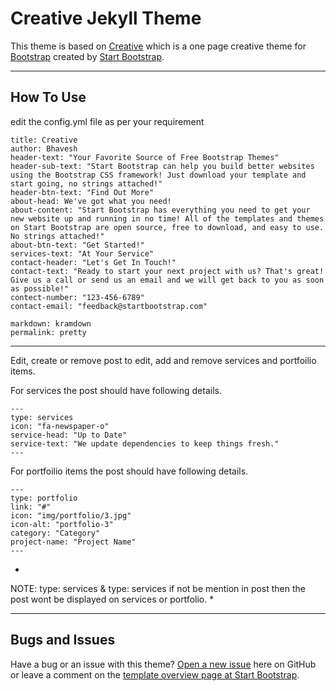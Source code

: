 # Creative Jekyll Theme

This theme is based on
[Creative](http://startbootstrap.com/template-overviews/creative/) which is a one page creative theme for [Bootstrap](http://getbootstrap.com/) created by [Start Bootstrap](http://startbootstrap.com/).

---

## How To Use
edit the config.yml file as per your requirement
```
title: Creative
author: Bhavesh
header-text: "Your Favorite Source of Free Bootstrap Themes"
header-sub-text: "Start Bootstrap can help you build better websites using the Bootstrap CSS framework! Just download your template and start going, no strings attached!"
header-btn-text: "Find Out More"
about-head: We've got what you need!
about-content: "Start Bootstrap has everything you need to get your new website up and running in no time! All of the templates and themes on Start Bootstrap are open source, free to download, and easy to use. No strings attached!"
about-btn-text: "Get Started!"
services-text: "At Your Service"
contact-header: "Let's Get In Touch!"
contact-text: "Ready to start your next project with us? That's great! Give us a call or send us an email and we will get back to you as soon as possible!"
contect-number: "123-456-6789"
contact-email: "feedback@startbootstrap.com"

markdown: kramdown
permalink: pretty

```
---
Edit, create or remove post to edit, add and remove services and portfoilio items.

For services the post should have following details.
```
---
type: services
icon: "fa-newspaper-o"
service-head: "Up to Date"
service-text: "We update dependencies to keep things fresh."
---
```

For portfoilio items the post should have following details.
```
---
type: portfolio
link: "#"
icon: "img/portfolio/3.jpg"
icon-alt: "portfolio-3"
category: "Category"
project-name: "Project Name"
---
```

*
NOTE:
type: services & type: services if not be mention in post then the post wont be displayed on services or portfolio.
*

---

## Bugs and Issues

Have a bug or an issue with this theme? [Open a new issue](https://github.com/IronSummitMedia/startbootstrap-creative/issues) here on GitHub or leave a comment on the [template overview page at Start Bootstrap](http://startbootstrap.com/template-overviews/creative/).
